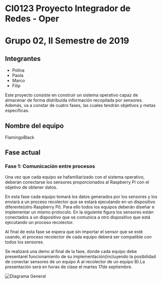 # CI0123 Proyecto Integrador de Redes - Oper
# Grupo 02, II Semestre de 2019

## Integrantes

* Polina 
* Paola
* Marco
* Filip

Este proyecto consiste en construir un sistema operativo capaz de almacenar de forma distribuida información recopilada por sensores. Además, va a constar de cuatro fases, las cuales tendrán objetivos y metas específicas.
## Nombre del equipo 
FlamingoBlack

## Fase actual

### Fase 1: Comunicación entre procesos

Una vez que cada equipo se hafamiliarizado con el sistema operativo, deberán conectarse los sensores proporcionados al Raspberry Pi con el objetivo de obtener datos.

En esta fase cada equipo tomará los datos generados por los sensores y los enviará a un proceso recolector que se estará ejecutando en un dispositivo diferente(otro Raspberry Pi). Para ello todos los equipos deberán diseñar e implementar un mismo protocolo. En la siguiente figura los sensores están conectados a un dispositivo que se comunica a otro dispositivo que está ejecutando un proceso recolector.

Al final de esta fase se espera que sin importar el sensor que se esté usando, el proceso recolector de cada equipo deberá ser compatible con todos los sensores.

Se realizará una demo al final de la fase, donde cada equipo debe presentarel funcionamiento de su implementación(incluyendo la posibilidad de conectar sensores de un equipo A al recolector de un equipo B).La presentación será en horas de clase el martes 17de septiembre. 


![Diagrama General](https://user-images.githubusercontent.com/54404955/64930681-6483e880-d7f0-11e9-9b1c-997c16740bce.png)

